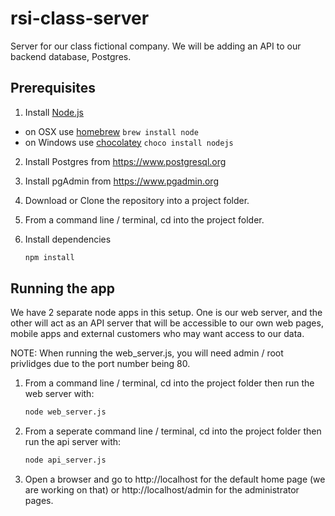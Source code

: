 # rsi-class-server
Server for our class fictional company.
We will be adding an API to our backend database, Postgres.

## Prerequisites

1. Install [Node.js](http://nodejs.org)
 - on OSX use [homebrew](http://brew.sh) `brew install node`
 - on Windows use [chocolatey](https://chocolatey.org/) `choco install nodejs`

2. Install Postgres from https://www.postgresql.org

3. Install pgAdmin from https://www.pgadmin.org

4. Download or Clone the repository into a project folder.

5. From a command line / terminal, cd into the project folder.

6. Install dependencies

    ```bash
    npm install
    ``` 
## Running the app

We have 2 separate node apps in this setup. One is our web server, and the other will act as an API server that will be accessible to our own web pages, mobile apps and external customers who may want access to our data.

NOTE: When running the web_server.js, you will need admin / root privlidges due to the port number being 80.

1. From a command line / terminal, cd into the project folder then run the web server with:

    ```bash
    node web_server.js
    ``` 
    
2. From a seperate command line / terminal, cd into the project folder then run the api server with:

    ```bash
    node api_server.js
    ```  
    
3. Open a browser and go to http://localhost for the default home page (we are working on that) or http://localhost/admin for the administrator pages.   
